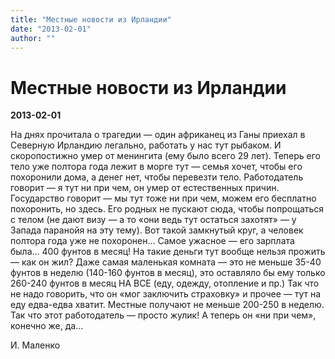 ```yaml
---
title: "Mестные новости из Ирландии"
date: "2013-02-01"
author: ""
---
```


# Mестные новости из Ирландии

**2013-02-01** 

На днях прочитала о трагедии — один африканец из Ганы приехал в Северную Ирландию легально, работать у нас тут рыбаком. И скоропостижно умер от менингита (ему было всего 29 лет). Теперь его тело уже полтора года лежит в морге тут — семья хочет, чтобы его похоронили дома, а денег нет, чтобы перевезти тело. Работодатель говорит — я тут ни при чем, он умер от естественных причин. Государство говорит — мы тут тоже ни при чем, можем его бесплатно похоронить, но здесь. Его родных не пускают сюда, чтобы попрощаться с телом (не дают визу — а то «они ведь тут остаться захотят» — у Запада паранойя на эту тему). Вот такой замкнутый круг, а человек полтора года уже не похоронен... Самое ужасное — его зарплата была... 400 фунтов в месяц! На такие деньги тут вообще нельзя прожить — как он жил? Даже самая маленькая комната — это не меньше 35-40 фунтов в неделю (140-160 фунтов в месяц), это оставляло бы ему только 260-240 фунтов в месяц НА ВСЕ (еду, одежду, отопление и пр.) Так что не надо говорить, что он «мог заключить страховку» и прочее — тут на еду едва-едва хватит. Местные получают не меньше 200-250 в неделю. Так что этот работодатель — просто жулик! А теперь он «ни при чем», конечно же, да...

И. Маленко